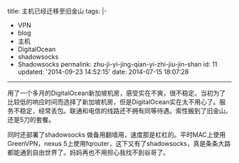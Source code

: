 title: 主机已经迁移至旧金山
tags: |-

  - VPN
  - blog
  - 主机
  - DigitalOcean
  - shadowsocks
  - Shadowsocks
permalink: zhu-ji-yi-jing-qian-yi-zhi-jiu-jin-shan
id: 11
updated: '2014-09-23 14:52:15'
date: 2014-07-15 18:07:28
---

用了一个多月的DigitalOcean新加坡机房，感受实在不爽，很不稳定。当初为了比较低的响应时间而选择了新加坡机房，但是DigitalOcean实在太不用心了。服务不稳定，经常丢包。联通和电信的线路还不拥有同等待遇。索性搬到了旧金山。还是5刀的套餐。

同时还部署了shadowsocks 做备用翻墙用，速度那是杠杠的。平时MAC上使用GreenVPN，nexus 5上使用fqrouter，这下又有了shadowsocks，真是条条大路都能通到自由世界了。妈妈再也不用担心我找不到谷哥了。